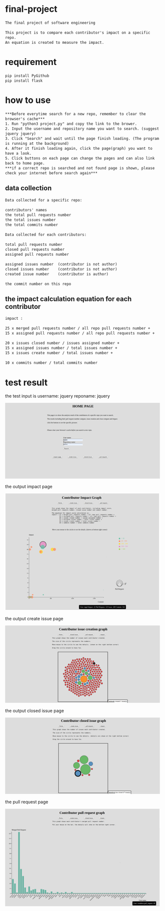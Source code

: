 # final-project
    The final project of software engineering
    
    This project is to compare each contributor's impact on a specific repo. 
    An equation is created to measure the impact.

# requirement
    pip install PyGithub
    pip install flask

# how to use
    ***Before everytime search for a new repo, remember to clear the browser's cache***
    1. Run "python3 project.py" and copy the link to the brower.
    2. Input the username and repository name you want to search. (suggest jquery jquery)
    3. Click "Search" and wait until the page finish loading. (The program is running at the background)
    4. After it finish loading again, click the page(graph) you want to have a look.
    5. Click buttons on each page can change the pages and can also link back to home page.
    ***if a correct repo is searched and not found page is shown, please check your internet before search again***

## data collection
    Data collected for a specific repo:

    contributors' names
    the total pull requests number
    the total issues number
    the total commits number

    Data collected for each contributors:

    total pull requests number
    closed pull requests number
    assigned pull requests number
    
    assigned issues number  (contributor is not author)
    closed issues number    (contributor is not author)
    created issue number    (contributor is author)

    the commit number on this repo

## the impact calculation equation for each contributor
    impact :

    25 x merged pull requests number / all repo pull requests number +
    15 x assigned pull requests number / all repo pull requests number +

    20 x issues closed number / issues assigned number +
    15 x assigned issues number / total issues number +
    15 x issues create number / total issues number +

    10 x commits number / total commits number 

# test result

the test input is username: jquery reponame: jquery

![](screenshot/home%20page.png)
    
the output impact page

![](screenshot/impact.png)
    
the output create issue page

![](screenshot/create%20issue.png)
    
the output closed issue page

![](screenshot/closed%20issue.png)
    
the pull request page

![](screenshot/pull%20request.png)
